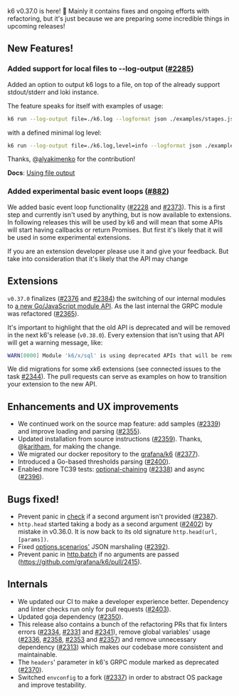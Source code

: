 k6 v0.37.0 is here! 🎉 Mainly it contains fixes and ongoing efforts with refactoring, but it's just because we are preparing some incredible things in upcoming releases!

## New Features!

### Added support for local files to --log-output ([#2285](https://github.com/grafana/k6/pull/2285))

Added an option to output k6 logs to a file, on top of the already support stdout/stderr and loki instance.

The feature speaks for itself with examples of usage:

```sh
k6 run --log-output file=./k6.log --logformat json ./examples/stages.js
```

with a defined minimal log level:

```sh
k6 run --log-output file=./k6.log,level=info --logformat json ./examples/stages.js
```

Thanks, @[alyakimenko](https://github.com/alyakimenko) for the contribution!

**Docs**: [Using file output](https://k6.io/docs/using-k6/options/#file)

### Added experimental basic event loops ([#882](https://github.com/grafana/k6/issues/882))

We added basic event loop functionality ([#2228](https://github.com/grafana/k6/pull/2228) and [#2373](https://github.com/grafana/k6/pull/2373)). This is a first step and currently isn't used by anything, but is now available to extensions. In following releases this will be used by k6 and will mean that some APIs will start having callbacks or return Promises. But first it's likely that it will be used in some experimental extensions. 

If you are an extension developer please use it and give your feedback. But take into consideration that it's likely that the API may change

## Extensions

`v0.37.0` finalizes ([#2376](https://github.com/grafana/k6/pull/2376) and [#2384](https://github.com/grafana/k6/pull/2384)) the switching of our internal modules to [a new Go/JavaScript module API](https://k6.io/docs/extensions/guides/create-an-extension/#advanced-javascript-extension). As the last internal the GRPC module was refactored ([#2365](https://github.com/grafana/k6/pull/2365)).

It's important to highlight that the old API is deprecated and will be removed in the next k6's release (`v0.38.0`). Every extension that isn't using that API will get a warning message, like:

```sh
WARN[0000] Module 'k6/x/sql' is using deprecated APIs that will be removed in k6 v0.38.0, for more details on how to update it see https://k6.io/docs/extensions/guides/create-an-extension/#advanced-javascript-extension
```

We did migrations for some xk6 extensions (see connected issues to the task [#2344](https://github.com/grafana/k6/issues/2344)). The pull requests can serve as examples on how to transition your extension to the new API.

## Enhancements and UX improvements

- We continued work on the source map feature: add samples ([#2339](https://github.com/grafana/k6/pull/2339)) and improve loading and parsing ([#2355](https://github.com/grafana/k6/pull/2355)).
- Updated installation from source instructions ([#2359](https://github.com/grafana/k6/pull/2359)). Thanks, @[karitham](https://github.com/Karitham), for making the change.
- We migrated our docker repository to the [grafana/k6](https://hub.docker.com/r/grafana/k6) ([#2377](https://github.com/grafana/k6/pull/2377)).
- Introduced a Go-based thresholds parsing ([#2400](https://github.com/grafana/k6/pull/2400)).
- Enabled more TC39 tests: [optional-chaining](https://developer.mozilla.org/en-US/docs/Web/JavaScript/Reference/Operators/Optional_chaining) ([#2338](https://github.com/grafana/k6/pull/2338)) and async ([#2396](https://github.com/grafana/k6/pull/2396)).

## Bugs fixed!

- Prevent panic in [check](https://k6.io/docs/javascript-api/k6/check-val-sets-tags) if a second argument isn't provided ([#2387](https://github.com/grafana/k6/pull/2387)).
- `http.head` started taking a body as a second argument ([#2402](https://github.com/grafana/k6/pull/2402)) by mistake in v0.36.0. It is now back to its old signature `http.head(url, [params])`.
- Fixed [options.scenarios'](https://k6.io/docs/using-k6/options/#scenarios) JSON marshaling ([#2392](https://github.com/grafana/k6/pull/2392)).
- Prevent panic in [http.batch](https://k6.io/docs/javascript-api/k6-http/batch-requests) if no arguments are passed (https://github.com/grafana/k6/pull/2415).

## Internals

- We updated our CI to make a developer experience better. Dependency and linter checks run only for pull requests ([#2403](https://github.com/grafana/k6/pull/2403)). 
- Updated goja dependency ([#2350](https://github.com/grafana/k6/pull/2350)).
- This release also contains a bunch of the refactoring PRs that fix linters errors ([#2334](https://github.com/grafana/k6/pull/2334), [#2331](https://github.com/grafana/k6/pull/2331) and [#2341](https://github.com/grafana/k6/pull/2341)), remove global variables' usage ([#2336](https://github.com/grafana/k6/pull/2336), [#2358](https://github.com/grafana/k6/pull/2358), [#2353](https://github.com/grafana/k6/pull/2353) and [#2357](https://github.com/grafana/k6/pull/2357)) and remove unnecessary dependency ([#2313](https://github.com/grafana/k6/pull/2313)) which makes our codebase more consistent and maintainable.
- The `headers`' parameter in k6's GRPC module marked as deprecated ([#2370](https://github.com/grafana/k6/pull/2370)).
- Switched `envconfig` to a fork ([#2337](https://github.com/grafana/k6/pull/2337)) in order to abstract OS package and improve testability.
